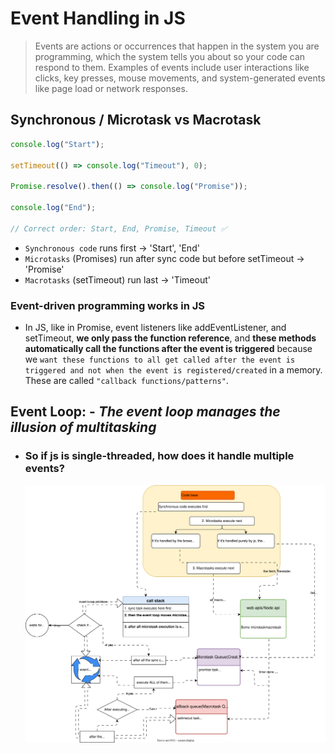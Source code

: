 # **Event Handling in JS**

> Events are actions or occurrences that happen in the system you are programming, which the system tells you about so your code can respond to them. Examples of events include user interactions like clicks, key presses, mouse movements, and system-generated events like page load or network responses.

## **Synchronous / Microtask vs Macrotask**

```js
console.log("Start");

setTimeout(() => console.log("Timeout"), 0);

Promise.resolve().then(() => console.log("Promise"));

console.log("End");

// Correct order: Start, End, Promise, Timeout ✅
```

- `Synchronous code` runs first → 'Start', 'End'
- `Microtasks` (Promises) run after sync code but before setTimeout → 'Promise'
- `Macrotasks` (setTimeout) run last → 'Timeout'

### **Event-driven programming works in JS**

- In JS, like in Promise, event listeners like addEventListener, and setTimeout, **we only pass the function reference**, and **these methods automatically call the functions after the event is triggered** because we `want these functions to all get called after the event is triggered and not when the event is registered/created` in a memory. These are called `"callback functions/patterns"`.

## **Event Loop: -** _The event loop manages the illusion of multitasking_

- ### **So if js is single-threaded, how does it handle multiple events?**

  ![Event Loop](../js-media/eventloopinjs.svg)
